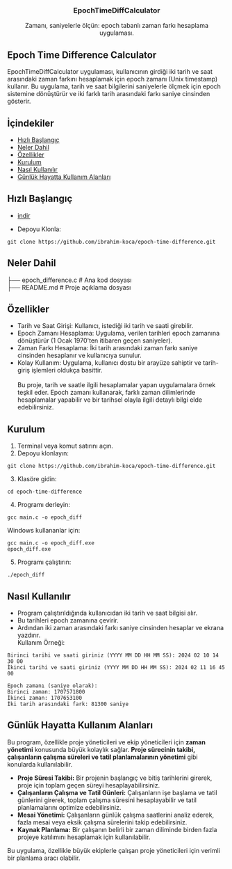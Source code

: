 <h3 align="center">EpochTimeDiffCalculator</h3>
<p align="center">
      Zamanı, saniyelerle ölçün: epoch tabanlı zaman farkı hesaplama uygulaması.

## Epoch Time Difference Calculator
EpochTimeDiffCalculator uygulaması, kullanıcının girdiği iki tarih ve saat arasındaki zaman farkını hesaplamak için epoch zamanı (Unix timestamp) kullanır. Bu uygulama, tarih ve saat bilgilerini saniyelerle ölçmek için epoch sistemine dönüştürür ve iki farklı tarih arasındaki farkı saniye cinsinden gösterir.

## İçindekiler

- [Hızlı Başlangıç](#hızlı-başlangıç)
- [Neler Dahil](#neler-dahil)
- [Özellikler](#özellikler)
- [Kurulum](#kurulum)
- [Nasıl Kullanılır](#nasıl-kullanılır)
- [Günlük Hayatta Kullanım Alanları](#günlük-hayatta-kullanım-alanları)


## Hızlı Başlangıç

- [indir](https://github.com/ibrahim-koca/epoch-time-difference/archive/refs/heads/main.zip)

- Depoyu Klonla:
```
git clone https://github.com/ibrahim-koca/epoch-time-difference.git
```

## Neler Dahil

├── epoch_difference.c  # Ana kod dosyası<br>
├── README.md           # Proje açıklama dosyası<br>

## Özellikler

- Tarih ve Saat Girişi: Kullanıcı, istediği iki tarih ve saati girebilir.
- Epoch Zamanı Hesaplama: Uygulama, verilen tarihleri epoch zamanına dönüştürür (1 Ocak 1970'ten itibaren geçen saniyeler).
- Zaman Farkı Hesaplama: İki tarih arasındaki zaman farkı saniye cinsinden hesaplanır ve kullanıcıya sunulur.
- Kolay Kullanım: Uygulama, kullanıcı dostu bir arayüze sahiptir ve tarih-giriş işlemleri oldukça basittir.<br><br>
Bu proje, tarih ve saatle ilgili hesaplamalar yapan uygulamalara örnek teşkil eder. Epoch zamanı kullanarak, farklı zaman dilimlerinde hesaplamalar yapabilir ve bir tarihsel olayla ilgili detaylı bilgi elde edebilirsiniz.

## Kurulum

1. Terminal veya komut satırını açın.
2.  Depoyu klonlayın:
```
git clone https://github.com/ibrahim-koca/epoch-time-difference.git
```
3.  Klasöre gidin:
```
cd epoch-time-difference
```
4.  Programı derleyin:
```
gcc main.c -o epoch_diff
```
Windows kullananlar için:
```
gcc main.c -o epoch_diff.exe
epoch_diff.exe
```
5.  Programı çalıştırın:
```
./epoch_diff
```

## Nasıl Kullanılır

- Program çalıştırıldığında kullanıcıdan iki tarih ve saat bilgisi alır.
- Bu tarihleri epoch zamanına çevirir.
- Ardından iki zaman arasındaki farkı saniye cinsinden hesaplar ve ekrana yazdırır.<br>
Kullanım Örneği:<br>
```
Birinci tarihi ve saati giriniz (YYYY MM DD HH MM SS): 2024 02 10 14 30 00
İkinci tarihi ve saati giriniz (YYYY MM DD HH MM SS): 2024 02 11 16 45 00

Epoch zamanı (saniye olarak):
Birinci zaman: 1707571800
İkinci zaman: 1707653100
İki tarih arasındaki fark: 81300 saniye
```
## Günlük Hayatta Kullanım Alanları  

Bu program, özellikle proje yöneticileri ve ekip yöneticileri için **zaman yönetimi** konusunda büyük kolaylık sağlar. **Proje sürecinin takibi, çalışanların çalışma süreleri ve tatil planlamalarının yönetimi** gibi konularda kullanılabilir.  

- **Proje Süresi Takibi:** Bir projenin başlangıç ve bitiş tarihlerini girerek, proje için toplam geçen süreyi hesaplayabilirsiniz.  
- **Çalışanların Çalışma ve Tatil Günleri:** Çalışanların işe başlama ve tatil günlerini girerek, toplam çalışma süresini hesaplayabilir ve tatil planlamalarını optimize edebilirsiniz.  
- **Mesai Yönetimi:** Çalışanların günlük çalışma saatlerini analiz ederek, fazla mesai veya eksik çalışma sürelerini takip edebilirsiniz.  
- **Kaynak Planlama:** Bir çalışanın belirli bir zaman diliminde birden fazla projeye katılımını hesaplamak için kullanılabilir.  

Bu uygulama, özellikle büyük ekiplerle çalışan proje yöneticileri için verimli bir planlama aracı olabilir.  
